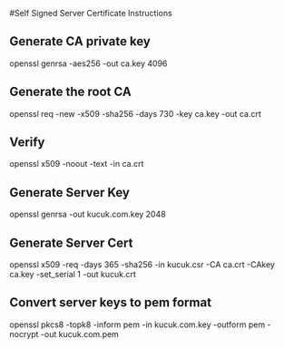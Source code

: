 #Self Signed Server Certificate Instructions

## Generate CA private key

openssl genrsa -aes256 -out ca.key 4096

## Generate the root CA

openssl req -new -x509 -sha256 -days 730 -key ca.key -out ca.crt

## Verify

openssl x509 -noout -text -in ca.crt

## Generate Server Key

openssl genrsa -out kucuk.com.key 2048

## Generate Server Cert

openssl x509 -req -days 365 -sha256 -in kucuk.csr -CA ca.crt -CAkey ca.key -set_serial 1 -out kucuk.crt

## Convert server keys to pem format

openssl pkcs8 -topk8 -inform pem -in kucuk.com.key -outform pem -nocrypt -out kucuk.com.pem